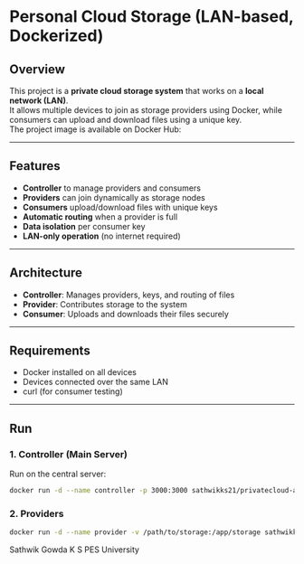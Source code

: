 # Personal Cloud Storage (LAN-based, Dockerized)

## Overview
This project is a **private cloud storage system** that works on a **local network (LAN)**.  
It allows multiple devices to join as storage providers using Docker, while consumers can upload and download files using a unique key.  
The project image is available on Docker Hub:


---

## Features
- **Controller** to manage providers and consumers  
- **Providers** can join dynamically as storage nodes  
- **Consumers** upload/download files with unique keys  
- **Automatic routing** when a provider is full  
- **Data isolation** per consumer key  
- **LAN-only operation** (no internet required)  

---

## Architecture

- **Controller**: Manages providers, keys, and routing of files  
- **Provider**: Contributes storage to the system  
- **Consumer**: Uploads and downloads their files securely  

---

## Requirements
- Docker installed on all devices  
- Devices connected over the same LAN  
- curl (for consumer testing)  

---

## Run

### 1. Controller (Main Server)
Run on the central server:
```bash
docker run -d --name controller -p 3000:3000 sathwikks21/privatecloud-app controller
```
### 2. Providers
```bash
docker run -d --name provider -v /path/to/storage:/app/storage sathwikks21/privatecloud-app provider --controller-ip <CONTROLLER_IP>
```
Sathwik Gowda K S
PES University
